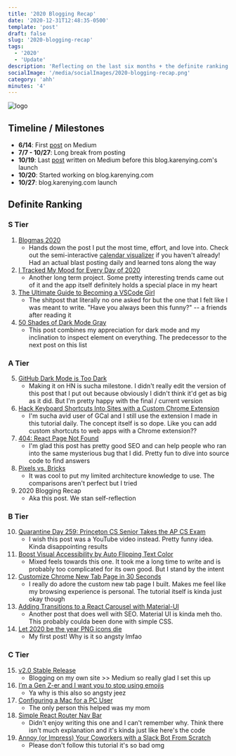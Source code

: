 ```yaml
---
title: '2020 Blogging Recap'
date: '2020-12-31T12:48:35-0500'
template: 'post'
draft: false
slug: '2020-blogging-recap'
tags:
  - '2020'
  - 'Update'
description: 'Reflecting on the last six months + the definite ranking of my posts'
socialImage: '/media/socialImages/2020-blogging-recap.png'
category: 'ahh'
minutes: '4'
---
```


![logo](/media/socialImages/2020-blogging-recap.png)

## Timeline / Milestones

- **6/14**: First [post](https://medium.com/frontend-digest/let-2020-be-the-year-png-icons-die-aeb898263180?source=friends_link&sk=d48411e6b94be910e63410e8244ea887) on Medium
- **7/7 - 10/27**: Long break from posting
- **10/19**: Last [post](https://codeburst.io/customize-chrome-new-tab-page-in-30-seconds-a209568957b2?source=friends_link&sk=d3f97e8f6722aaa50ddcfe87bed11681) written on Medium before this blog.karenying.com's launch
- **10/20**: Started working on blog.karenying.com
- **10/27**: blog.karenying.com launch

## Definite Ranking

### S Tier

1. [Blogmas 2020](https://blog.karenying.com/posts/blogmas-2020)
   - Hands down the post I put the most time, effort, and love into. Check out the semi-interactive [calendar visualizer](https://www.blogmas.karenying.com/) if you haven't already! Had an actual blast posting daily and learned tons along the way
2. [I Tracked My Mood for Every Day of 2020]()
   - Another long term project. Some pretty interesting trends came out of it and the app itself definitely holds a special place in my heart
3. [The Ultimate Guide to Becoming a VSCode Girl](https://blog.karenying.com/posts/vscode-girl)
   - The shitpost that literally no one asked for but the one that I felt like I was meant to write. "Have you always been this funny?" -- a friends after reading it
4. [50 Shades of Dark Mode Gray](https://blog.karenying.com/posts/50-shades-of-dark-mode-gray)
   - This post combines my appreciation for dark mode and my inclination to inspect element on everything. The predecessor to the next post on this list

### A Tier

5. [GitHub Dark Mode is Too Dark](https://blog.karenying.com/posts/github-darkmode-sucks)
   - Making it on HN is sucha milestone. I didn't really edit the version of this post that I put out because obviously I didn't think it'd get as big as it did. But I'm pretty happy with the final / current version
6. [Hack Keyboard Shortcuts Into Sites with a Custom Chrome Extension](https://blog.karenying.com/posts/hack-keyboard-shortcuts-into-sites-with-a-custom-chrome-extension)
   - I'm sucha avid user of GCal and I still use the extension I made in this tutorial daily. The concept itself is so dope. Like you can add custom shortcuts to web apps with a Chrome extension??
7. [404: React Page Not Found](https://blog.karenying.com/posts/404-react-page-not-found)
   - I'm glad this post has pretty good SEO and can help people who ran into the same mysterious bug that I did. Pretty fun to dive into source code to find answers
8. [Pixels vs. Bricks](https://blog.karenying.com/posts/pixels-vs-bricks)
   - It was cool to put my limited architecture knowledge to use. The comparisons aren't perfect but I tried
9. 2020 Blogging Recap
   - Aka this post. We stan self-reflection

### B Tier

10. [Quarantine Day 259: Princeton CS Senior Takes the AP CS Exam](https://blog.karenying.com/posts/ap-cs-exam)
    - I wish this post was a YouTube video instead. Pretty funny idea. Kinda disappointing results
11. [Boost Visual Accessibility by Auto Flipping Text Color](https://blog.karenying.com/posts/boost-visual-accessibility-by-auto-flipping-text-color)
    - Mixed feels towards this one. It took me a long time to write and is probably too complicated for its own good. But I stand by the intent
12. [Customize Chrome New Tab Page in 30 Seconds](https://blog.karenying.com/posts/customize-chrome-new-tab-page-in-30-seconds)
    - I really do adore the custom new tab page I built. Makes me feel like my browsing experience is personal. The tutorial itself is kinda just okay though
13. [Adding Transitions to a React Carousel with Material-UI](https://blog.karenying.com/posts/adding-transitions-to-a-react-carousel-with-material-ui)
    - Another post that does well with SEO. Material UI is kinda meh tho. This probably coulda been done with simple CSS.
14. [Let 2020 be the year PNG icons die](https://blog.karenying.com/posts/let-2020-be-the-year-png-icons-die)
    - My first post! Why is it so angsty lmfao

### C Tier

15. [v2.0 Stable Release](https://blog.karenying.com/posts/v2-0-stable-release)
    - Blogging on my own site >> Medium so really glad I set this up
16. [I’m a Gen Z-er and I want you to stop using emojis](https://blog.karenying.com/posts/i%E2%80%99m-a-gen-z-er-and-i-want-you-to-stop-using-emojis)
    - Ya why is this also so angsty jeez
17. [Configuring a Mac for a PC User](https://blog.karenying.com/posts/configuring-a-mac-for-a-pc-user)
    - The only person this helped was my mom
18. [Simple React Router Nav Bar](https://blog.karenying.com/posts/nav-bar-with-dots)
    - Didn't enjoy writing this one and I can't remember why. Think there isn't much explanation and it's kinda just like here's the code
19. [Annoy (or Impress) Your Coworkers with a Slack Bot From Scratch](https://blog.karenying.com/posts/annoy-or-impress-your-coworkers-with-a-slack-bot-from-scratch)
    - Please don't follow this tutorial it's so bad omg
